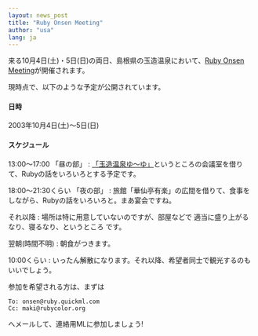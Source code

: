 ```yaml
---
layout: news_post
title: "Ruby Onsen Meeting"
author: "usa"
lang: ja
---
```


来る10月4日(土)・5日(日)の両日、島根県の玉造温泉において、[Ruby Onsen Meeting][1]が開催されます。

現時点で、以下のような予定が公開されています。

#### 日時

2003年10月4日(土)〜5日(日)

#### スケジュール

13:00〜17:00 「昼の部」
: [「玉造温泉ゆ〜ゆ」][2]というところの会議室を借りて、Rubyの話をいろいろとする予定です。

18:00〜21:30くらい 「夜の部」
: 旅館「華仙亭有楽」の広間を借りて、食事をしながら、Rubyの話をいろいろと。まあ宴会ですね。

それ以降
: 場所は特に用意していないのですが、部屋などで 適当に盛り上がるなり、寝るなり、というところ です。

翌朝(時間不明)
: 朝食がつきます。

10:00くらい
: いったん解散になります。それ以降、希望者同士で観光するのもいいでしょう。

参加を希望される方は、まずは

    To: onsen@ruby.quickml.com
    Cc: maki@rubycolor.org

へメールして、連絡用MLに参加しましょう!



[1]: http://rwiki.jin.gr.jp/cgi-bin/rw-cgi.rb?cmd=view;name=Ruby+Onsen+Meeting 
[2]: http://www.web-sanin.co.jp/sight/spa/yuuyu/ 
